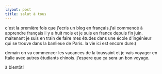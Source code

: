 ```yaml
---
layout: post
title: salut à tous
---
```


c'est la première fois que j'ecris un blog en français.j'ai commencé à apprendre français il y a huit mois et je suis en france depuis fin juin. maitenant je suis en train de faire mes études dans une école d'ingénieur qui se trouve dans la banlieue de Paris. la vie ici est encore dure:(

demain on va commencer les vacances de la toussaint et je vais voyager en Italie avec autres étudiants chinois. j'espere que ça sera un bon voyage.

à bientôt!

